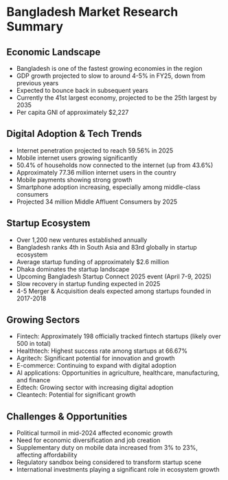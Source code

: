# Bangladesh Market Research Summary

## Economic Landscape
- Bangladesh is one of the fastest growing economies in the region
- GDP growth projected to slow to around 4-5% in FY25, down from previous years
- Expected to bounce back in subsequent years
- Currently the 41st largest economy, projected to be the 25th largest by 2035
- Per capita GNI of approximately $2,227

## Digital Adoption & Tech Trends
- Internet penetration projected to reach 59.56% in 2025
- Mobile internet users growing significantly
- 50.4% of households now connected to the internet (up from 43.6%)
- Approximately 77.36 million internet users in the country
- Mobile payments showing strong growth
- Smartphone adoption increasing, especially among middle-class consumers
- Projected 34 million Middle Affluent Consumers by 2025

## Startup Ecosystem
- Over 1,200 new ventures established annually
- Bangladesh ranks 4th in South Asia and 83rd globally in startup ecosystem
- Average startup funding of approximately $2.6 million
- Dhaka dominates the startup landscape
- Upcoming Bangladesh Startup Connect 2025 event (April 7-9, 2025)
- Slow recovery in startup funding expected in 2025
- 4-5 Merger & Acquisition deals expected among startups founded in 2017-2018

## Growing Sectors
- Fintech: Approximately 198 officially tracked fintech startups (likely over 500 in total)
- Healthtech: Highest success rate among startups at 66.67%
- Agritech: Significant potential for innovation and growth
- E-commerce: Continuing to expand with digital adoption
- AI applications: Opportunities in agriculture, healthcare, manufacturing, and finance
- Edtech: Growing sector with increasing digital adoption
- Cleantech: Potential for significant growth

## Challenges & Opportunities
- Political turmoil in mid-2024 affected economic growth
- Need for economic diversification and job creation
- Supplementary duty on mobile data increased from 3% to 23%, affecting affordability
- Regulatory sandbox being considered to transform startup scene
- International investments playing a significant role in ecosystem growth
